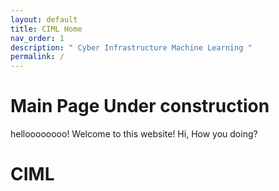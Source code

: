 ```yaml
---
layout: default
title: CIML Home
nav_order: 1
description: " Cyber Infrastructure Machine Learning "
permalink: /
---
```


# Main Page Under construction

helloooooooo!
Welcome to this website!
Hi, How you doing?

# CIML
